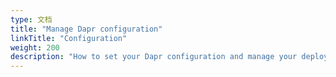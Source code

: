 ```yaml
---
type: 文档
title: "Manage Dapr configuration"
linkTitle: "Configuration"
weight: 200
description: "How to set your Dapr configuration and manage your deployment"
---
```


